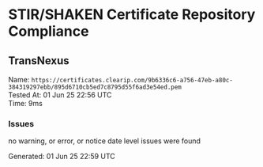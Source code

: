 # STIR/SHAKEN Certificate Repository Compliance

## TransNexus

Name: `https://certificates.clearip.com/9b6336c6-a756-47eb-a80c-384319297ebb/895d6710cb5ed7c8795d55f6ad3e54ed.pem`\
Tested At: 01 Jun 25 22:56 UTC\
Time: 9ms

### Issues

no warning, or error, or notice date level issues were found

Generated: 01 Jun 25 22:59 UTC
